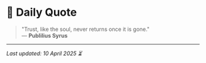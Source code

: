 # 📜 Daily Quote

> "Trust, like the soul, never returns once it is gone."  
> — **Publilius Syrus**

---

_Last updated: 10 April 2025 ⏳_
